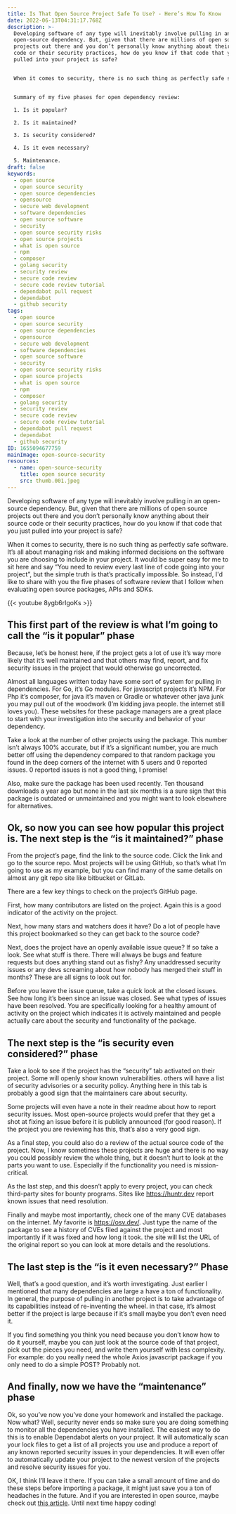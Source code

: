 ```yaml
---
title: Is That Open Source Project Safe To Use? - Here’s How To Know
date: 2022-06-13T04:31:17.768Z
description: >-
  Developing software of any type will inevitably involve pulling in an
  open-source dependency. But, given that there are millions of open source
  projects out there and you don’t personally know anything about their source
  code or their security practices, how do you know if that code that you just
  pulled into your project is safe? 


  When it comes to security, there is no such thing as perfectly safe software. It’s all about managing risk and making informed decisions on the software you are choosing to include in your project. It would be super easy for me to sit here and say “You need to review every last line of code going into your project”, but the simple truth is that’s practically impossible. So instead, id like to share with you the five phases of software review that I follow when evaluating open source packages, APIs and SDKs.


  Summary of my five phases for open dependency review:

  1. Is it popular?

  2. Is it maintained?

  3. Is security considered?

  4. Is it even necessary?

  5. Maintenance.
draft: false
keywords:
  - open source
  - open source security
  - open source dependencies
  - opensource
  - secure web development
  - software dependencies
  - open source software
  - security
  - open source security risks
  - open source projects
  - what is open source
  - npm
  - composer
  - golang security
  - security review
  - secure code review
  - secure code review tutorial
  - dependabot pull request
  - dependabot
  - github security
tags:
  - open source
  - open source security
  - open source dependencies
  - opensource
  - secure web development
  - software dependencies
  - open source software
  - security
  - open source security risks
  - open source projects
  - what is open source
  - npm
  - composer
  - golang security
  - security review
  - secure code review
  - secure code review tutorial
  - dependabot pull request
  - dependabot
  - github security
ID: 1655094677759
mainImage: open-source-security
resources:
  - name: open-source-security
    title: open source security
    src: thumb.001.jpeg
---
```

Developing software of any type will inevitably involve pulling in an open-source dependency. But, given that there are millions of open source projects out there and you don’t personally know anything about their source code or their security practices, how do you know if that code that you just pulled into your project is safe? 

When it comes to security, there is no such thing as perfectly safe software. It’s all about managing risk and making informed decisions on the software you are choosing to include in your project. It would be super easy for me to sit here and say “You need to review every last line of code going into your project”, but the simple truth is that’s practically impossible. So instead, I'd like to share with you the five phases of software review that I follow when evaluating open source packages, APIs and SDKs.

{{< youtube 8ygb6rIgoKs >}}

## **This first part of the review is what I’m going to call the “is it popular” phase**

Because, let’s be honest here, if the project gets a lot of use it’s way more likely that it’s well maintained and that others may find, report, and fix security issues in the project that would otherwise go uncorrected. 

Almost all languages written today have some sort of system for pulling in dependencies. For Go, it’s Go modules. For javascript projects it’s NPM. For Php it’s composer, for java it’s maven or Gradle or whatever other java junk you may pull out of the woodwork (I’m kidding java people. the internet still loves you). These websites for these package managers are a great place to start with your investigation into the security and behavior of your dependency.

Take a look at the number of other projects using the package. This number isn’t always 100% accurate, but if it’s a significant number, you are much better off using the dependency compared to that random package you found in the deep corners of the internet with 5 users and 0 reported issues. 0 reported issues is not a good thing, I promise! 

Also, make sure the package has been used recently. Ten thousand downloads a year ago but none in the last six months is a sure sign that this package is outdated or unmaintained and you might want to look elsewhere for alternatives. 

## **Ok, so now you can see how popular this project is. The next step is the “is it maintained?” phase**

From the project’s page, find the link to the source code. Click the link and go to the source repo. Most projects will be using GitHub, so that’s what I’m going to use as my example, but you can find many of the same details on almost any git repo site like bitbucket or GitLab. 

There are a few key things to check on the project’s GitHub page. 

First, how many contributors are listed on the project. Again this is a good indicator of the activity on the project. 

Next, how many stars and watchers does it have? Do a lot of people have this project bookmarked so they can get back to the source code? 

Next, does the project have an openly available issue queue? If so take a look. See what stuff is there. There will always be bugs and feature requests but does anything stand out as fishy? Any unaddressed security issues or any devs screaming about how nobody has merged their stuff in months? These are all signs to look out for. 

Before you leave the issue queue, take a quick look at the closed issues. See how long it’s been since an issue was closed. See what types of issues have been resolved. You are specifically looking for a healthy amount of activity on the project which indicates it is actively maintained and people actually care about the security and functionality of the package. 

## **The next step is the “is security even considered?” phase**

Take a look to see if the project has the “security” tab activated on their project. Some will openly show known vulnerabilities. others will have a list of security advisories or a security policy. Anything here in this tab is probably a good sign that the maintainers care about security. 

Some projects will even have a note in their readme about how to report security issues. Most open-source projects would prefer that they get a shot at fixing an issue before it is publicly announced (for good reason). If the project you are reviewing has this, that’s also a very good sign. 

As a final step, you could also do a review of the actual source code of the project. Now, I know sometimes these projects are huge and there is no way you could possibly review the whole thing, but it doesn’t hurt to look at the parts you want to use. Especially if the functionality you need is mission-critical. 

As the last step, and this doesn’t apply to every project, you can check third-party sites for bounty programs. Sites like <https://huntr.dev> report known issues that need resolution. 

Finally and maybe most importantly, check one of the many CVE databases on the internet. My favorite is <https://osv.dev/>. Just type the name of the package to see a history of CVEs filed against the project and most importantly if it was fixed and how long it took. the site will list the URL of the original report so you can look at more details and the resolutions. 

## **The last step is the “is it even necessary?” Phase**

Well, that’s a good question, and it’s worth investigating. Just earlier I mentioned that many dependencies are large a have a ton of functionality. In general, the purpose of pulling in another project is to take advantage of its capabilities instead of re-inventing the wheel. in that case, it’s almost better if the project is large because if it’s small maybe you don’t even need it. 

If you find something you think you need because you don’t know how to do it yourself, maybe you can just look at the source code of that project, pick out the pieces you need, and write them yourself with less complexity. For example: do you really need the whole Axios javascript package if you only need to do a simple POST? Probably not. 

## **And finally, now we have the “maintenance” phase**

Ok, so you’ve now you’ve done your homework and installed the package. Now what? Well, security never ends so make sure you are doing something to monitor all the dependencies you have installed. The easiest way to do this is to enable Dependabot alerts on your project. It will automatically scan your lock files to get a list of all projects you use and produce a report of any known reported security issues in your dependencies. It will even offer to automatically update your project to the newest version of the projects and resolve security issues for you. 

OK, I think I’ll leave it there. If you can take a small amount of time and do these steps before importing a package, it might just save you a ton of headaches in the future. And if you are interested in open source, maybe check out [this article](https://askcloudarchitech.com/posts/self-improvement/how-contribute-open-source-software/). Until next time happy coding!